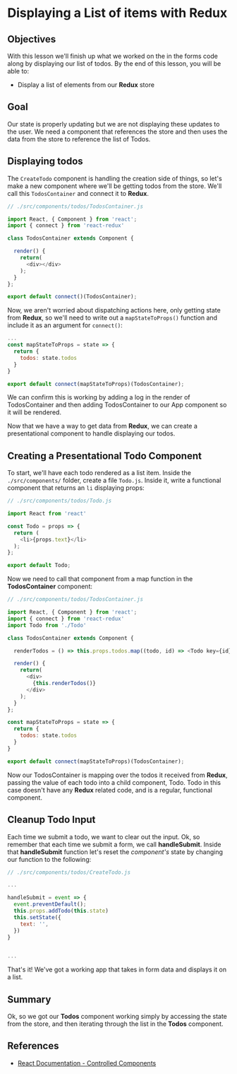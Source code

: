# Displaying a List of items with Redux





## Objectives

With this lesson we'll finish up what we worked on the in the forms code along
by displaying our list of todos. By the end of this lesson, you will be able to:

* Display a list of elements from our __Redux__ store






## Goal

Our state is properly updating but we are not displaying these updates to the
user. We need a component that references the store and then uses the data from
the store to reference the list of Todos.

## Displaying todos

The `CreateTodo` component is handling the creation side of things, so let's
make a new component where we'll be getting todos from the store. We'll call
this `TodosContainer` and connect it to __Redux__.


```js
// ./src/components/todos/TodosContainer.js

import React, { Component } from 'react';
import { connect } from 'react-redux'

class TodosContainer extends Component {

  render() {
    return(
      <div></div>
    );
  }
};

export default connect()(TodosContainer);
```

Now, we aren't worried about dispatching actions here, only getting state from
__Redux__, so we'll need to write out a `mapStateToProps()` function and include
it as an argument for `connect()`:

```js
...
const mapStateToProps = state => {
  return {
    todos: state.todos
  }
}

export default connect(mapStateToProps)(TodosContainer);
```

We can confirm this is working by adding a log in the render of TodosContainer
and then adding TodosContainer to our App component so it will be rendered.

Now that we have a way to get data from __Redux__, we can create a presentational
component to handle displaying our todos.

## Creating a Presentational Todo Component

To start, we'll have each todo rendered as a list item. Inside the
`./src/components/` folder, create a file `Todo.js`. Inside it, write a
functional component that returns an `li` displaying props:

```js
// ./src/components/todos/Todo.js

import React from 'react'

const Todo = props => {
  return (
    <li>{props.text}</li>
  );
};

export default Todo;
```

Now we need to call that component from a map function in the
__TodosContainer__ component:

```js
// ./src/components/todos/TodosContainer.js

import React, { Component } from 'react';
import { connect } from 'react-redux'
import Todo from './Todo'

class TodosContainer extends Component {

  renderTodos = () => this.props.todos.map((todo, id) => <Todo key={id} text={todo} />)

  render() {
    return(
      <div>
        {this.renderTodos()}
      </div>
    );
  }
};

const mapStateToProps = state => {
  return {
    todos: state.todos
  }
}

export default connect(mapStateToProps)(TodosContainer);


```

Now our TodosContainer is mapping over the todos it received from __Redux__,
passing the value of each todo into a child component, Todo. Todo in this case
doesn't have any __Redux__ related code, and is a regular, functional component.

## Cleanup Todo Input

Each time we submit a todo, we want to clear out the input. Ok, so remember that
each time we submit a form, we call __handleSubmit__. Inside that
__handleSubmit__ function let's reset the *component's* state by changing our
function to the following:

```js
// ./src/components/todos/CreateTodo.js

...

handleSubmit = event => {
  event.preventDefault();
  this.props.addTodo(this.state)
  this.setState({
    text: '',
  })
}


...
```

That's it! We've got a working app that takes in form data and displays it on a
list.

## Summary

Ok, so we got our __Todos__ component working simply by accessing the state from
the store, and then iterating through the list in the __Todos__ component.

## References

- [React Documentation - Controlled Components](https://facebook.github.io/react/docs/forms.html)
